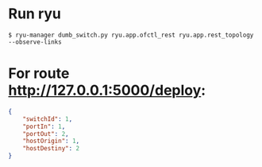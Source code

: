 # Run ryu

``` Shell 
$ ryu-manager dumb_switch.py ryu.app.ofctl_rest ryu.app.rest_topology --observe-links
```

# For route http://127.0.0.1:5000/deploy:
```json
{
	"switchId": 1,
	"portIn": 1,
	"portOut": 2,
	"hostOrigin": 1,
	"hostDestiny": 2
}

```

